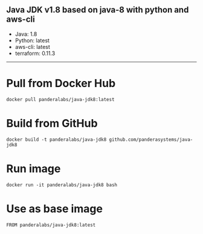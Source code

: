 ## Java JDK v1.8 based on java-8 with python and aws-cli
* Java: 1.8
* Python: latest
* aws-cli: latest
* terraform: 0.11.3
---
# Pull from Docker Hub
`docker pull panderalabs/java-jdk8:latest`
# Build from GitHub
`docker build -t panderalabs/java-jdk8 github.com/panderasystems/java-jdk8`
# Run image
`docker run -it panderalabs/java-jdk8 bash`
# Use as base image
`FROM panderalabs/java-jdk8:latest`

